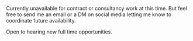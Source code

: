 Currently unavailable for contract or consultancy work at this time. But feel free to send me an email or a DM on social media letting me know to coordinate future availability.

Open to hearing new full time opportunities.